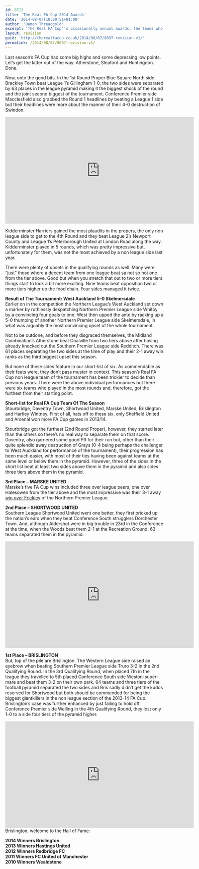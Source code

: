 ```yaml
---
id: 8713
title: 'The Real FA Cup 2014 Awards'
date: '2014-08-07T18:00:51+01:00'
author: 'Damon Threadgold'
excerpt: 'The Real FA Cup''s occasionally annual awards, the teams who did stuff during the 2013/14 FA Cup.'
layout: revision
guid: 'http://therealfacup.co.uk/2014/08/07/8697-revision-v1/'
permalink: /2014/08/07/8697-revision-v1/
---
```


Last season’s FA Cup had some big highs and some depressing low points. Let’s get the latter out of the way. Atherstone, Sleaford and Huntingdon. Done.

Now, onto the good bits. In the 1st Round Proper Blue Square North side Brackley Town beat League 1’s Gillingham 1-0, the two sides were separated by 63 places in the league pyramid making it the biggest shock of the round and the joint second biggest of the tournament. Conference Premier side Macclesfield also grabbed the Round 1 headlines by beating a League 1 side but their headlines were more about the manner of their 4-0 destruction of Swindon.

<iframe allow="accelerometer; autoplay; clipboard-write; encrypted-media; gyroscope; picture-in-picture" allowfullscreen="" frameborder="0" height="338" src="https://www.youtube.com/embed/Ltq1Ckhq23o?feature=oembed" title="Brackley Town vs Gillingham 1-0, FA Cup First Round Proper 2013-14 highlights" width="600"></iframe>

Kidderminster Harriers gained the most plaudits in the propers, the only non league side to get to the 4th Round and they beat League 2’s Newport County and League 1’s Peterborough United at London Road along the way. Kidderminster played in 5 rounds, which was pretty impressive but, unfortunately for them, was not the most achieved by a non league side last year.

There were plenty of upsets in the qualifying rounds as well. Many were “just” those where a decent team from one league beat sa not so hot one from the tier above. Good but when you stretch that out to two or more tiers things start to look a bit more exciting. Nine teams beat opposition two or more tiers higher up the food chain. Four sides managed it twice.

**Result of The Tournament: West Auckland 5-0 Skelmersdale**  
Earlier on in the competition the Northern League’s West Auckland set down a marker by ruthlessly despatching Northern Premier League side Whitby by a convincing four goals to one. West then upped the ante by racking up a 5-0 thumping of another Northern Premier League side Skelmersdale, in what was arguably the most convincing upset of the whole tournament.

Not to be outdone, and before they disgraced themselves, the Midland Combination’s Atherstone beat Coalville from two tiers above after having already knocked out the Southern Premier League side Redditch. There was 61 places separating the two sides at the time of play and their 2-1 away win ranks as the third biggest upset this season.

But none of these sides feature in our short-list of six. As commendable as their feats were, they don’t pass muster in context. This season’s Real FA Cup non league team of the tournament has been trickier to decide than previous years. There were the above individual performances but there were six teams who played in the most rounds and, therefore, got the furthest from their starting point.

**Short-list for Real FA Cup Team Of The Season**  
Stourbridge, Daventry Town, Shortwood United, Marske United, Brislington and Hartley Wintney. First of all, hats off to these six, only Sheffield United and Arsenal won more FA Cup games in 2013/14.

Stourbridge got the furthest (2nd Round Proper), however, they started later than the others so there’s no real way to separate them on that score. Daventry, also garnered some good PR for their run but, other than their quite splendid away destruction of Grays (0-4 being perhaps the challenger to West Auckland for performance of the tournament), their progression has been much easier, with most of their ties having been against teams at the same level or below them in the pyramid. However, three of the sides in the short list beat at least two sides above them in the pyramid and also sides three tiers above them in the pyramid.

**3rd Place – MARSKE UNITED**  
Marske’s five FA Cup wins included three over league peers, one over Halesowen from the tier above and the most impressive was their 3-1 away [win over Frickley](http://www.pitchero.com/clubs/frickleyathletic/videos/frickley-athletic-v-marske-united--280913-45081.html) of the Northern Premier League.

**2nd Place – SHORTWOOD UNITED**  
Southern League Shortwood United went one better, they first pricked up the nation’s ears when they beat Conference South strugglers Dorchester Town. And, although Aldershot were in big trouble in 23rd in the Conference at the time, when the Woods beat them 2-1 at the Recreation Ground, 63 teams separated them in the pyramid.

<iframe allow="accelerometer; autoplay; clipboard-write; encrypted-media; gyroscope; picture-in-picture" allowfullscreen="" frameborder="0" height="338" src="https://www.youtube.com/embed/-qI1hr50KAI?feature=oembed" title="Shortwood United FC" width="600"></iframe>

**1st Place – BRISLINGTON**  
But, top of the pile are Brislington. The Western League side raised an eyebrow when beating Southern Premier League side Truro 3-2 in the 2nd Qualifying Round. In the 3rd Qualifying Round, when placed 7th in the league they travelled to 5th placed Conference South side Weston-super-mare and beat them 3-2 on their own park. 64 teams and three tiers of the football pyramid separated the two sides and Bris sadly didn’t get the kudos reserved for Shortwood but both should be commended for being the biggest giantkillers in the non league section of the 2013-14 FA Cup. Brislington’s case was further enhanced by just failing to hold off Conference Premier side Welling in the 4th Qualifying Round, they lost only 1-0 to a side four tiers of the pyramid higher.

<iframe allow="accelerometer; autoplay; clipboard-write; encrypted-media; gyroscope; picture-in-picture" allowfullscreen="" frameborder="0" height="338" src="https://www.youtube.com/embed/wqbJsZV7hFo?feature=oembed" title="Truro City FC v Brislington FC - 28th September 2013" width="600"></iframe>  
Brislington, welcome to the Hall of Fame:

 **2014 Winners Brislington**  
 **2013 Winners Hastings United**  
 **2012 Winners Redbridge FC**  
 **2011 Winners FC United of Manchester**  
 **2010 Winners Wealdstone**